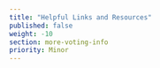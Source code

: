 ```yaml
---
title: "Helpful Links and Resources"
published: false
weight: -10
section: more-voting-info
priority: Minor
---
```

